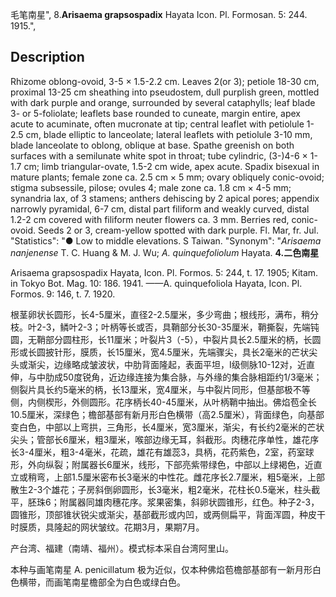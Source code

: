 毛笔南星",
8.**Arisaema grapsospadix** Hayata Icon. Pl. Formosan. 5: 244. 1915.",

## Description
Rhizome oblong-ovoid, 3-5 × 1.5-2.2 cm. Leaves 2(or 3); petiole 18-30 cm, proximal 13-25 cm sheathing into pseudostem, dull purplish green, mottled with dark purple and orange, surrounded by several cataphylls; leaf blade 3- or 5-foliolate; leaflets base rounded to cuneate, margin entire, apex acute to acuminate, often mucronate at tip; central leaflet with petiolule 1-2.5 cm, blade elliptic to lanceolate; lateral leaflets with petiolule 3-10 mm, blade lanceolate to oblong, oblique at base. Spathe greenish on both surfaces with a semilunate white spot in throat; tube cylindric, (3-)4-6 × 1-1.7 cm; limb triangular-ovate, 1.5-2 cm wide, apex acute. Spadix bisexual in mature plants; female zone ca. 2.5 cm × 5 mm; ovary obliquely conic-ovoid; stigma subsessile, pilose; ovules 4; male zone ca. 1.8 cm × 4-5 mm; synandria lax, of 3 stamens; anthers dehiscing by 2 apical pores; appendix narrowly pyramidal, 6-7 cm, distal part filiform and weakly curved, distal 1.2-2 cm covered with filiform neuter flowers ca. 3 mm. Berries red, conic-ovoid. Seeds 2 or 3, cream-yellow spotted with dark purple. Fl. Mar, fr. Jul.
  "Statistics": "● Low to middle elevations. S Taiwan.
  "Synonym": "*Arisaema nanjenense* T. C. Huang &amp; M. J. Wu; *A. quinquefoliolum* Hayata.
**4.二色南星**

Arisaema grapsospadix Hayata, Icon. Pl. Formos. 5: 244, t. 17. 1905; Kitam. in Tokyo Bot. Mag. 10: 186. 1941. ——A. quinquefoliola Hayata, Icon. Pl. Formos. 9: 146, t. 7. 1920.

根茎卵状长圆形，长4-5厘米，直径2-2.5厘米，多少弯曲；根线形，满布，稍分枝。叶2-3，鳞叶2-3；叶柄等长或否，具鞘部分长30-35厘米，鞘撕裂，先端钝圆，无鞘部分圆柱形，长11厘米；叶裂片3（-5），中裂片具长2.5厘米的柄，长圆形或长圆披针形，膜质，长15厘米，宽4.5厘米，先端骤尖，具长2毫米的芒状尖头或渐尖，边缘略成皱波状，中肋背面隆起，表面平坦，I级侧脉10-12对，近直伸，与中肋成50度锐角，近边缘连接为集合脉，与外缘的集合脉相距约1/3毫米；侧裂片具长约5毫米的柄，长13厘米，宽4厘米，与中裂片同形，但基部极不等侧，内侧楔形，外侧圆形。花序柄长40-45厘米，从叶柄鞘中抽出。佛焰苞全长10.5厘米，深绿色；檐部基部有新月形白色横带（高2.5厘米），背面绿色，向基部变白色，中部以上弯拱，三角形，长4厘米，宽3厘米，渐尖，有长约2毫米的芒状尖头；管部长6厘米，粗3厘米，喉部边缘无耳，斜截形。肉穗花序单性，雄花序长3-4厘米，粗3-4毫米，花疏，雄花有雄蕊3，具柄，花药紫色，2室，药室球形，外向纵裂；附属器长6厘米，线形，下部亮紫带绿色，中部以上绿褐色，近直立或稍弯，上部1.5厘米密布长3毫米的中性花。雌花序长2.7厘米，粗5毫米，上部散生2-3个雄花；子房斜倒卵圆形，长3毫米，粗2毫米，花柱长0.5毫米，柱头截平，胚珠6；附属器同雄肉穗花序。浆果密集，斜卵状圆锥形，红色。种子2-3，圆锥形，顶部锥状锐尖或渐尖，基部截形或内凹，或两侧扁平，背面浑圆，种皮干时膜质，具隆起的网状皱纹。花期3月，果期7月。

产台湾、福建（南靖、福州）。模式标本采自台湾阿里山。

本种与画笔南星 A. penicillatum 极为近似，仅本种佛焰苞檐部基部有一新月形白色横带，而画笔南星檐部全为白色或绿白色。
